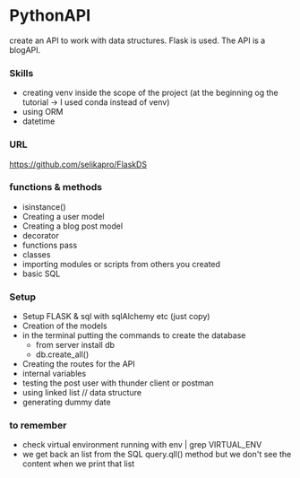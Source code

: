# PythonAPI
 create an API to work with data structures. Flask is used. The API is a blogAPI.

 ### Skills
 - creating venv inside the scope of the project (at the beginning og the tutorial -> I used conda instead of venv)
 - using ORM
 - datetime

 ### URL
 https://github.com/selikapro/FlaskDS


### functions & methods
- isinstance()
- Creating a user model
- Creating a blog post model
- decorator
- functions pass
- classes
- importing modules or scripts from others you created
- basic SQL

### Setup
- Setup FLASK & sql with sqlAlchemy etc (just copy)
- Creation of the models
- in the terminal putting the commands to create the database
    - from server install db
    - db.create_all()
- Creating the routes for the API
- internal variables
- testing the post user with thunder client or postman
- using linked list // data structure
- generating dummy date

### to remember
- check virtual environment running with env | grep VIRTUAL_ENV
- we get back an list from the SQL query.qll() method but we don't see the content when we print that list